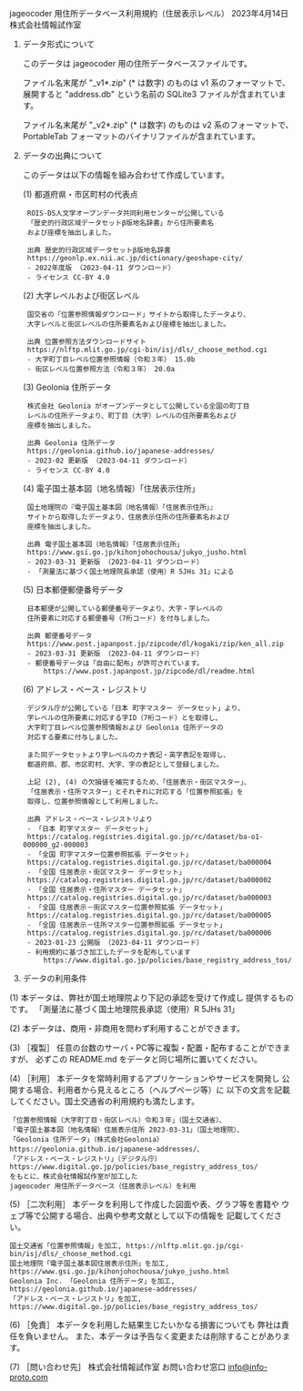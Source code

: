 jageocoder 用住所データベース利用規約（住居表示レベル）
2023年4月14日 株式会社情報試作室

1. データ形式について

    このデータは jageocoder 用の住所データベースファイルです。

    ファイル名末尾が "_v1*.zip" (* は数字) のものは v1 系のフォーマットで、
    展開すると "address.db" という名前の SQLite3 ファイルが含まれています。

    ファイル名末尾が "_v2*.zip" (* は数字) のものは v2 系のフォーマットで、
    PortableTab フォーマットのバイナリファイルが含まれています。

2. データの出典について

    このデータは以下の情報を組み合わせて作成しています。

    (1) 都道府県・市区町村の代表点

        ROIS-DS人文学オープンデータ共同利用センターが公開している
        「歴史的行政区域データセットβ版地名辞書」から住所要素名
        および座標を抽出しました。

        出典 歴史的行政区域データセットβ版地名辞書
        https://geonlp.ex.nii.ac.jp/dictionary/geoshape-city/
        - 2022年度版 （2023-04-11 ダウンロード）
        - ライセンス CC-BY 4.0

    (2) 大字レベルおよび街区レベル

        国交省の「位置参照情報ダウンロード」サイトから取得したデータより、
        大字レベルと街区レベルの住所要素名および座標を抽出しました。

        出典 位置参照方法ダウンロードサイト
        https://nlftp.mlit.go.jp/cgi-bin/isj/dls/_choose_method.cgi
        - 大字町丁目レベル位置参照情報（令和３年） 15.0b
        - 街区レベル位置参照方法（令和３年） 20.0a

    (3) Geolonia 住所データ

        株式会社 Geolonia がオープンデータとして公開している全国の町丁目
        レベルの住所データより、町丁目（大字）レベルの住所要素名および
        座標を抽出しました。

        出典 Geolonia 住所データ
        https://geolonia.github.io/japanese-addresses/
        - 2023-02 更新版 （2023-04-11 ダウンロード）
        - ライセンス CC-BY 4.0
        
    (4) 電子国土基本図（地名情報）「住居表示住所」
   
        国土地理院の『電子国土基本図（地名情報）「住居表示住所」』
        サイトから取得したデータより、住居表示住所の住所要素名および
        座標を抽出しました。

        出典 電子国土基本図（地名情報）「住居表示住所」
        https://www.gsi.go.jp/kihonjohochousa/jukyo_jusho.html
        - 2023-03-31 更新版 （2023-04-11 ダウンロード）
        - 「測量法に基づく国土地理院長承認（使用）R 5JHs 31」による

    (5) 日本郵便郵便番号データ

        日本郵便が公開している郵便番号データより、大字・字レベルの
        住所要素に対応する郵便番号（7桁コード）を付与しました。

        出典 郵便番号データ
        https://www.post.japanpost.jp/zipcode/dl/kogaki/zip/ken_all.zip
        - 2023-03-31 更新版 （2023-04-11 ダウンロード）
        - 郵便番号データは「自由に配布」が許可されています。
            https://www.post.japanpost.jp/zipcode/dl/readme.html

    (6) アドレス・ベース・レジストリ

        デジタル庁が公開している「日本 町字マスター データセット」より、
        字レベルの住所要素に対応する字ID（7桁コード）とを取得し、
        大字町丁目レベル位置参照情報および Geolonia 住所データの
        対応する要素に付与しました。

        また同データセットより字レベルのカナ表記・英字表記を取得し、
        都道府県、郡、市区町村、大字、字の表記として登録しました。

        上記 (2), (4) の欠損値を補完するため、「住居表示・街区マスター」、
        「住居表示・住所マスター」とそれぞれに対応する「位置参照拡張」を
        取得し、位置参照情報として利用しました。

        出典 アドレス・ベース・レジストリより
        - 「日本 町字マスター データセット」
        https://catalog.registries.digital.go.jp/rc/dataset/ba-o1-000000_g2-000003
        - 「全国 町字マスター位置参照拡張 データセット」
        https://catalog.registries.digital.go.jp/rc/dataset/ba000004
        - 「全国 住居表示・街区マスター データセット」
        https://catalog.registries.digital.go.jp/rc/dataset/ba000002
        - 「全国 住居表示・住所マスター データセット」
        https://catalog.registries.digital.go.jp/rc/dataset/ba000003
        - 「全国 住居表示－街区マスター位置参照拡張 データセット」
        https://catalog.registries.digital.go.jp/rc/dataset/ba000005
        - 「全国 住居表示－住所マスター位置参照拡張 データセット」
        https://catalog.registries.digital.go.jp/rc/dataset/ba000006
        - 2023-01-23 公開版 （2023-04-11 ダウンロード）
        - 利用規約に基づき加工したデータを配布しています
            https://www.digital.go.jp/policies/base_registry_address_tos/


3. データの利用条件

(1) 本データは、弊社が国土地理院より下記の承認を受けて作成し
    提供するものです。
   「測量法に基づく国土地理院長承認（使用）R 5JHs 31」

(2) 本データは、商用・非商用を問わず利用することができます。

(3) ［複製］
    任意の台数のサーバ・PC等に複製・配置・配布することができますが、
    必ずこの README.md をデータと同じ場所に置いてください。

(4) ［利用］
    本データを常時利用するアプリケーションやサービスを開発し
    公開する場合、利用者から見えるところ（ヘルプページ等）に
    以下の文言を記載してください。国土交通省の利用規約も満たします。

    「位置参照情報（大字町丁目・街区レベル）令和３年」（国土交通省）、
    「電子国土基本図（地名情報）住居表示住所 2023-03-31」（国土地理院）、
    「Geolonia 住所データ」（株式会社Geolonia） https://geolonia.github.io/japanese-addresses/、
    「アドレス・ベース・レジストリ」（デジタル庁）
    https://www.digital.go.jp/policies/base_registry_address_tos/
    をもとに、株式会社情報試作室が加工した
    jageocoder 用住所データベース（住居表示レベル）を利用

(5) ［二次利用］
    本データを利用して作成した図面や表、グラフ等を書籍や
    ウェブ等で公開する場合、出典や参考文献として以下の情報を
    記載してください。

    国土交通省「位置参照情報」を加工, https://nlftp.mlit.go.jp/cgi-bin/isj/dls/_choose_method.cgi
    国土地理院「電子国土基本図住居表示住所」を加工, https://www.gsi.go.jp/kihonjohochousa/jukyo_jusho.html
    Geolonia Inc. 「Geolonia 住所データ」を加工, https://geolonia.github.io/japanese-addresses/
    「アドレス・ベース・レジストリ」を加工,
    https://www.digital.go.jp/policies/base_registry_address_tos/

(6) ［免責］
    本データを利用した結果生じたいかなる損害についても
    弊社は責任を負いません。
    また、本データは予告なく変更または削除することがあります。

(7) ［問い合わせ先］
    株式会社情報試作室 お問い合わせ窓口
    info@info-proto.com
